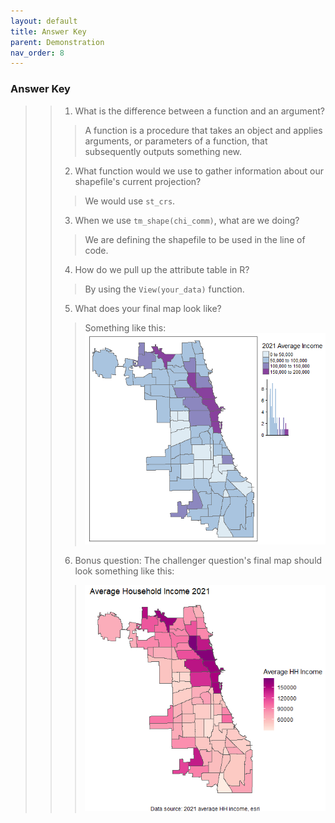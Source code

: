 ```yaml
---
layout: default
title: Answer Key
parent: Demonstration
nav_order: 8
---
```


### **Answer Key**
> > 1. What is the difference between a function and an argument? 
> > > A function is a procedure that takes an object and applies arguments, or parameters of a function, that subsequently outputs something new. 
> > 2. What function would we use to gather information about our shapefile's current projection?
> > > We would use `st_crs`.
> > 3. When we use `tm_shape(chi_comm)`, what are we doing?
> > > We are defining the shapefile to be used in the line of code. 
> > 4. How do we pull up the attribute table in R? 
> > > By using the `View(your_data)` function.
> > 5. What does your final map look like?
> > > Something like this:
> > > <img src="https://raw.githubusercontent.com/mefrazi2/mapping-with-r/main/img/final_map.jpg">
> > 6. Bonus question: The challenger question's final map should look something like this: 
> > > <img src="https://raw.githubusercontent.com/mefrazi2/mapping-with-r/main/img/challenger_final_map.jpg">
